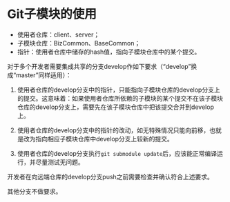 # Git子模块的使用

* 使用者仓库：client、server；
* 子模块仓库：BizCommon、BaseCommon；
* 指针：使用者仓库中储存的hash值，指向子模块仓库中的某个提交。

对于多个开发者需要集成共享的分支develop作如下要求（“develop”换成“master”同样适用）：

1. 使用者仓库的develop分支中的指针，只能指向子模块仓库的develop分支上的提交。这意味着：如果使用者仓库所依赖的子模块的某个提交不在该子模块仓库的develop分支上，需要先在该子模块仓库中把该提交合并到develop上。

2. 使用者仓库的develop分支中的指针的改动，如无特殊情况只能向前移，也就是改为指向相应子模块仓库中develop分支上较新的提交。

3. 使用者仓库的develop分支执行`git submodule update`后，应该能正常编译运行，并尽量测试无问题。

开发者在向远端仓库的develop分支push之前需要检查并确认符合上述要求。

其他分支不做要求。